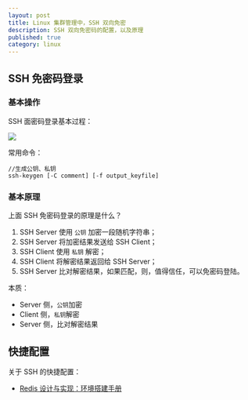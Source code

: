 ```yaml
---
layout: post
title: Linux 集群管理中，SSH 双向免密
description: SSH 双向免密码的配置，以及原理
published: true
category: linux
---
```


## SSH 免密码登录

### 基本操作

SSH 面密码登录基本过程：

![](/images/redis/redis-installation-ssh.png)

常用命令：

```
//生成公钥、私钥
ssh-keygen [-C comment] [-f output_keyfile]
```
  
  
### 基本原理

上面 SSH 免密码登录的原理是什么？

1. SSH Server 使用 `公钥` 加密一段随机字符串；
2. SSH Server 将加密结果发送给 SSH Client；
3. SSH Client 使用 `私钥` 解密；
4. SSH Client 将解密结果返回给 SSH Server；
5. SSH Server 比对解密结果，如果匹配，则，值得信任，可以免密码登陆。

本质：

* Server 侧，`公钥`加密
* Client 侧，`私钥`解密
* Server 侧，比对解密结果

## 快捷配置

关于 SSH 的快捷配置：

* [Redis 设计与实现：环境搭建手册](http://ningg.top/redis-lesson-1-installation/)


[NingG]:    http://ningg.github.com  "NingG"



[河狸家：Redis 源码的深度剖析]:			http://mp.weixin.qq.com/s?__biz=MjM5ODc5ODgyMw==&mid=211169817&idx=1&sn=d5d0f6b10961bae54e58c7593105e8dd&3rd=MzA3MDU4NTYzMw==&scene=6#rd
[如何阅读 Redis 源码？]:		http://blog.huangz.me/diary/2014/how-to-read-redis-source-code.html





